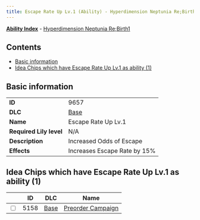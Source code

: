 ```yaml
---
title: Escape Rate Up Lv.1 (Ability) - Hyperdimension Neptunia Re;Birth1
---
```


[**Ability Index**](/neptunia/rb1/ability/index.html) - [Hyperdimension Neptunia Re;Birth1](/neptunia/rb1)

## Contents

- [Basic information](#basic-information)
- [Idea Chips which have Escape Rate Up Lv.1 as ability (1)](#idea-chips-which-have-escape-rate-up-lv1-as-ability-1)

## Basic information

|   |   |
| -- | -- |
| **ID** | 9657 |
| **DLC** | [Base](/neptunia/rb1/dlc/1-base.html) |
| **Name** | Escape Rate Up Lv.1 |
| **Required Lily level** | N/A |
| **Description** | Increased Odds of Escape |
| **Effects** | Increases Escape Rate by 15% |


## Idea Chips which have Escape Rate Up Lv.1 as ability (1)

|    | ID | DLC | Name |
| -- | -- | --- | ---- |
| <input type="checkbox" id="rb1-item-1-5158" class="trackbox" /> | 5158 | [Base](/neptunia/rb1/dlc/1-base.html) | [Preorder Campaign](/neptunia/rb1/item/1-5158-preorder-campaign.html) |
